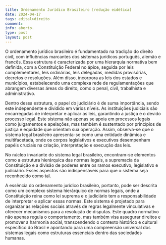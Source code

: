 ```yaml
---
title: Ordenamento Jurídico Brasileiro [redução eidética]
date: 2024-04-17
tags: edital>direito
comment: 
info: aberto.
type: post
layout: post
---
```


O ordenamento jurídico brasileiro é fundamentado na tradição do direito civil, com influências marcantes dos sistemas jurídicos português, alemão e francês. Essa estrutura é caracterizada por uma hierarquia normativa bem definida, com a Constituição Federal no ápice, seguida por leis complementares, leis ordinárias, leis delegadas, medidas provisórias, decretos e resoluções. Além disso, incorpora as leis dos estados e municípios, estabelecendo uma complexa rede de regulamentações que abrangem diversas áreas do direito, como o penal, civil, trabalhista e administrativo.

Dentro dessa estrutura, o papel do judiciário é de suma importância, sendo este independente e dividido em vários níveis. As instituições judiciais são encarregadas de interpretar e aplicar as leis, garantindo a justiça e o devido processo legal. Este sistema não apenas se apoia em processos legais como julgamentos e apelações, mas também é sustentado por princípios de justiça e equidade que orientam sua operação. Assim, observa-se que o sistema legal brasileiro apresenta-se como uma entidade dinâmica e multifacetada, onde os corpos legislativos e executivos desempenham papéis cruciais na criação, interpretação e execução das leis.

No núcleo invariante do sistema legal brasileiro, encontram-se elementos como a estrutura hierárquica das normas legais, a supremacia da Constituição e a divisão de poderes entre os ramos executivo, legislativo e judiciário. Esses aspectos são indispensáveis para que o sistema seja reconhecido como tal.

A essência do ordenamento jurídico brasileiro, portanto, pode ser descrita como um complexo sistema hierárquico de normas legais, onde a Constituição reina como lei suprema e o judiciário tem a responsabilidade de interpretar e aplicar essas normas. Este sistema é projetado para organizar as relações sociais através de regras legalmente vinculativas e oferecer mecanismos para a resolução de disputas. Este quadro normativo não apenas regula o comportamento, mas também visa assegurar direitos e promover a harmonia social, transcendendo o contexto histórico e cultural específico do Brasil e apontando para uma compreensão universal dos sistemas legais como estruturas essenciais dentro das sociedades humanas.
